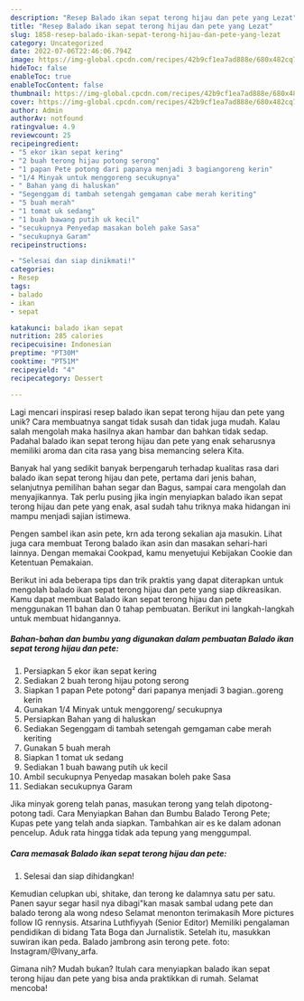 ```yaml
---
description: "Resep Balado ikan sepat terong hijau dan pete yang Lezat"
title: "Resep Balado ikan sepat terong hijau dan pete yang Lezat"
slug: 1858-resep-balado-ikan-sepat-terong-hijau-dan-pete-yang-lezat
category: Uncategorized
date: 2022-07-06T22:46:06.794Z
image: https://img-global.cpcdn.com/recipes/42b9cf1ea7ad888e/680x482cq70/balado-ikan-sepat-terong-hijau-dan-pete-foto-resep-utama.jpg
hideToc: false
enableToc: true
enableTocContent: false
thumbnail: https://img-global.cpcdn.com/recipes/42b9cf1ea7ad888e/680x482cq70/balado-ikan-sepat-terong-hijau-dan-pete-foto-resep-utama.jpg
cover: https://img-global.cpcdn.com/recipes/42b9cf1ea7ad888e/680x482cq70/balado-ikan-sepat-terong-hijau-dan-pete-foto-resep-utama.jpg
author: Admin
authorAv: notfound
ratingvalue: 4.9
reviewcount: 25
recipeingredient:
- "5 ekor ikan sepat kering"
- "2 buah terong hijau potong serong"
- "1 papan Pete potong dari papanya menjadi 3 bagiangoreng kerin"
- "1/4 Minyak untuk menggoreng secukupnya"
- " Bahan yang di haluskan"
- "Segenggam di tambah setengah gemgaman cabe merah keriting"
- "5 buah merah"
- "1 tomat uk sedang"
- "1 buah bawang putih uk kecil"
- "secukupnya Penyedap masakan boleh pake Sasa"
- "secukupnya Garam"
recipeinstructions:

- "Selesai dan siap dinikmati!"
categories:
- Resep
tags:
- balado
- ikan
- sepat

katakunci: balado ikan sepat 
nutrition: 285 calories
recipecuisine: Indonesian
preptime: "PT30M"
cooktime: "PT51M"
recipeyield: "4"
recipecategory: Dessert

---
```





Lagi mencari inspirasi resep balado ikan sepat terong hijau dan pete yang unik? Cara membuatnya sangat tidak susah dan tidak juga mudah. Kalau salah mengolah maka hasilnya akan hambar dan bahkan tidak sedap. Padahal balado ikan sepat terong hijau dan pete yang enak seharusnya memiliki aroma dan cita rasa yang bisa memancing selera Kita.





Banyak hal yang sedikit banyak berpengaruh terhadap kualitas rasa dari balado ikan sepat terong hijau dan pete, pertama dari jenis bahan, selanjutnya pemilihan bahan segar dan Bagus, sampai cara mengolah dan menyajikannya. Tak perlu pusing jika ingin menyiapkan balado ikan sepat terong hijau dan pete yang enak,      asal sudah tahu triknya maka hidangan ini mampu menjadi sajian istimewa.














Pengen sambel ikan asin pete, krn ada terong sekalian aja masukin. Lihat juga cara membuat Terong balado ikan asin dan masakan sehari-hari lainnya. Dengan memakai Cookpad, kamu menyetujui Kebijakan Cookie dan Ketentuan Pemakaian.






Berikut ini ada beberapa tips dan trik praktis yang dapat diterapkan untuk mengolah balado ikan sepat terong hijau dan pete yang siap dikreasikan. Kamu dapat membuat Balado ikan sepat terong hijau dan pete menggunakan 11 bahan dan 0 tahap pembuatan. Berikut ini langkah-langkah untuk membuat hidangannya.

<!--inarticleads1-->

##### Bahan-bahan dan bumbu yang digunakan dalam pembuatan Balado ikan sepat terong hijau dan pete:

1. Persiapkan 5 ekor ikan sepat kering
1. Sediakan 2 buah terong hijau potong serong
1. Siapkan 1 papan Pete potong² dari papanya menjadi 3 bagian..goreng kerin
1. Gunakan 1/4 Minyak untuk menggoreng/ secukupnya
1. Persiapkan  Bahan yang di haluskan
1. Sediakan Segenggam di tambah setengah gemgaman cabe merah keriting
1. Gunakan 5 buah merah
1. Siapkan 1 tomat uk sedang
1. Sediakan 1 buah bawang putih uk kecil
1. Ambil secukupnya Penyedap masakan boleh pake Sasa
1. Sediakan secukupnya Garam


Jika minyak goreng telah panas, masukan terong yang telah dipotong-potong tadi. Cara Menyiapkan Bahan dan Bumbu Balado Terong Pete; Kupas pete yang telah anda siapkan. Tambahkan air es ke dalam adonan pencelup. Aduk rata hingga tidak ada tepung yang menggumpal. 

<!--inarticleads2-->

##### Cara memasak Balado ikan sepat terong hijau dan pete:


1. Selesai dan siap dihidangkan!

Kemudian celupkan ubi, shitake, dan terong ke dalamnya satu per satu. Panen sayur segar hasil nya dibagi&#34;kan masak sambal udang pete dan balado terong ala wong ndeso Selamat menonton terimakasih More pictures follow IG rennysis. Atsarina Luthfiyyah (Senior Editor) Memiliki pengalaman pendidikan di bidang Tata Boga dan Jurnalistik. Setelah itu, masukkan suwiran ikan peda. Balado jambrong asin terong pete. foto: Instagram/@Ivany_arfa. 

Gimana nih? Mudah bukan? Itulah cara menyiapkan balado ikan sepat terong hijau dan pete yang bisa anda praktikkan di rumah. Selamat mencoba!
